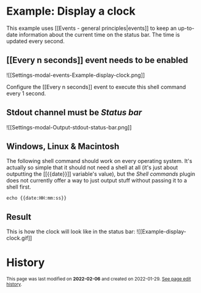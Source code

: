 # Example: Display a clock

This example uses [[Events - general principles|events]] to keep an up-to-date information about the current time on the status bar. The time is updated every second.

## [[Every n seconds]] event needs to be enabled
![[Settings-modal-events-Example-display-clock.png]]

Configure the [[Every n seconds]] event to execute this shell command every 1 second.

## Stdout channel must be *Status bar*
![[Settings-modal-Output-stdout-status-bar.png]]

## Windows, Linux & Macintosh
The following shell command should work on every operating system. It's actually so simple that it should not need a shell at all (it's just about outputting the [[{{date}}]] variable's value), but the *Shell commands* plugin does not currently offer a way to just output stuff without passing it to a shell first.

`echo {{date:HH:mm:ss}}`

## Result
This is how the clock will look like in the status bar:
![[Example-display-clock.gif]]

# History
<small>This page was last modified on <strong>2022-02-06</strong> and created on 2022-01-29. <a href="https://github.com/Taitava/obsidian-shellcommands-documentation/commits/main/./Example%20shell%20commands/Display%20a%20clock.md">See page edit history</a>.</small>

